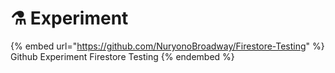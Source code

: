 # ⚗️ Experiment

{% embed url="https://github.com/NuryonoBroadway/Firestore-Testing" %}
Github Experiment Firestore Testing
{% endembed %}
